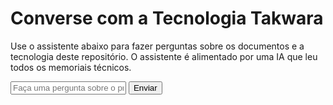 # Converse com a Tecnologia Takwara

Use o assistente abaixo para fazer perguntas sobre os documentos e a tecnologia deste repositório. O assistente é alimentado por uma IA que leu todos os memoriais técnicos.

<div id="chat-container">
    <div id="chat-box"></div>
    <form id="chat-form">
        <input type="text" id="user-input" placeholder="Faça uma pergunta sobre o projeto..." autocomplete="off" required>
        <button type="submit">Enviar</button>
    </form>
</div>